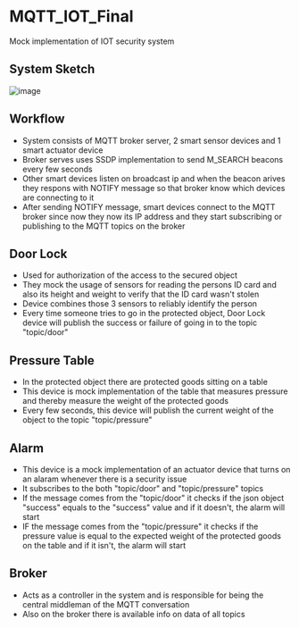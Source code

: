 # MQTT_IOT_Final
Mock implementation of IOT security system

## System Sketch
![image](https://github.com/VukTodorovic/MQTT_IOT_Final/assets/77984795/35e0e643-1416-4d6c-a80f-6b26e9ee3be4)

## Workflow
- System consists of MQTT broker server, 2 smart sensor devices and 1 smart actuator device
- Broker serves uses SSDP implementation to send M_SEARCH beacons every few seconds
- Other smart devices listen on broadcast ip and when the beacon arives they respons with NOTIFY message so that broker know which devices are connecting to it
- After sending NOTIFY message, smart devices connect to the MQTT broker since now they now its IP address and they start subscribing or publishing to the MQTT topics on the broker

## Door Lock
- Used for authorization of the access to the secured object
- They mock the usage of sensors for reading the persons ID card and also its height and weight to verify that the ID card wasn't stolen
- Device combines those 3 sensors to reliably identify the person
- Every time someone tries to go in the protected object, Door Lock device will publish the success or failure of going in to the topic "topic/door"

## Pressure Table
- In the protected object there are protected goods sitting on a table
- This device is mock implementation of the table that measures pressure and thereby measure the weight of the protected goods
- Every few seconds, this device will publish the current weight of the object to the topic "topic/pressure"

## Alarm
- This device is a mock implementation of an actuator device that turns on an alaram whenever there is a security issue
- It subscribes to the both "topic/door" and "topic/pressure" topics
- If the message comes from the "topic/door" it checks if the json object "success" equals to the "success" value and if it doesn't, the alarm will start
- IF the message comes from the "topic/pressure" it checks if the pressure value is equal to the expected weight of the protected goods on the table and if it isn't, the alarm will start

## Broker
- Acts as a controller in the system and is responsible for being the central middleman of the MQTT conversation
- Also on the broker there is available info on data of all topics
